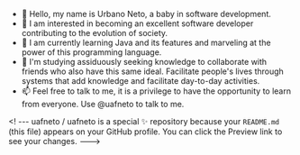 - 👋 Hello, my name is Urbano Neto, a baby in software development.
- 👀 I am interested in becoming an excellent software developer contributing to the evolution of society.
- 🌱 I am currently learning Java and its features and marveling at the power of this programming language.
- 💞️ I'm studying assiduously seeking knowledge to collaborate with friends who also have this same ideal. Facilitate people's lives through systems that add knowledge and facilitate day-to-day activities.
- 📫 Feel free to talk to me, it is a privilege to have the opportunity to learn from everyone. Use @uafneto to talk to me.

<! ---
uafneto / uafneto is a special ✨ repository because your `README.md` (this file) appears on your GitHub profile.
You can click the Preview link to see your changes.
--->
